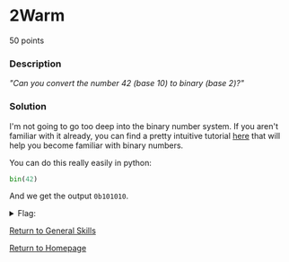 # 2Warm
50 points

### Description
*"Can you convert the number 42 (base 10) to binary (base 2)?"*

### Solution
I'm not going to go too deep into the binary number system. If you aren't familiar with it already, you can find a pretty intuitive tutorial [here](https://www.mathsisfun.com/binary-number-system.html) that will help you become familiar with binary numbers.

You can do this really easily in python:
```python
bin(42)
```
And we get the output `0b101010`.

<details>
  <summary>Flag:</summary>
  picoCTF{101010}
</details>

[Return to General Skills](https://github.com/sdvickers98/picoCTF-2019-Walkthrough/blob/master/general_skills/%230%20-%20General%20Skills%20Homepage.md)

[Return to Homepage](https://github.com/sdvickers98/picoCTF-2019-Walkthrough)
